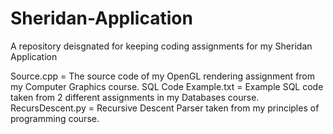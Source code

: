 # Sheridan-Application
A repository deisgnated for keeping coding assignments for my Sheridan Application


Source.cpp = The source code of my OpenGL rendering assignment from my Computer Graphics course.
SQL Code Example.txt = Example SQL code taken from 2 different assignments in my Databases course.
RecursDescent.py = Recursive Descent Parser taken from my principles of programming course.
 
